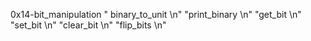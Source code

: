 0x14-bit_manipulation
" binary_to_unit \n"
"print_binary \n"
"get_bit \n"
"set_bit \n"
"clear_bit \n"
"flip_bits \n"

